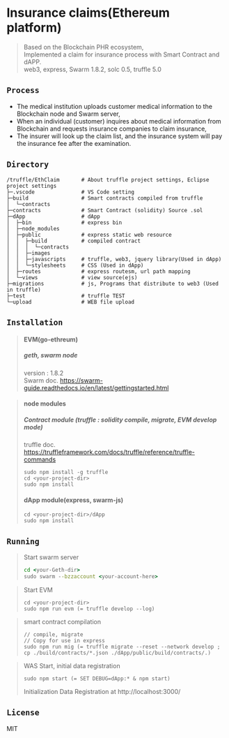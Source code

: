 # Insurance claims(Ethereum platform)

> Based on the Blockchain PHR ecosystem,  
> Implemented a claim for insurance process with Smart Contract and dAPP.  
> web3, express, Swarm 1.8.2, solc 0.5, truffle 5.0

## `Process`

- The medical institution uploads customer medical information to the Blockchain node and Swarm server,
- When an individual (customer) inquires about medical information from Blockchain and requests insurance companies to claim insurance,
- The insurer will look up the claim list, and the insurance system will pay the insurance fee after the examination. 

## `Directory`

```text
/truffle/EthClaim       # About truffle project settings, Eclipse project settings  
├─.vscode               # VS Code setting  
├─build                 # Smart contracts compiled from truffle
│  └─contracts
├─contracts             # Smart Contract (solidity) Source .sol  
├─dApp                  # dApp  
│  ├─bin                # express bin
│  ├─node_modules
│  ├─public             # express static web resource
│  │  ├─build           # compiled contract
│  │  │  └─contracts
│  │  ├─images
│  │  ├─javascripts     # truffle, web3, jquery library(Used in dApp)
│  │  └─stylesheets     # CSS (Used in dApp)
│  ├─routes             # express routesm, url path mapping
│  └─views              # view source(ejs)
├─migrations            # js, Programs that distribute to web3 (Used in truffle)
├─test                  # truffle TEST
└─upload                # WEB file upload
```

## `Installation`

> #### EVM(go-ethreum)
> ##### geth, swarm node
> version : 1.8.2  
> Swarm doc. <https://swarm-guide.readthedocs.io/en/latest/gettingstarted.html>

> #### node modules
> ##### Contract module (truffle : solidity compile, migrate, EVM develop mode)
> truffle doc. <https://truffleframework.com/docs/truffle/reference/truffle-commands>
> ```text
> sudo npm install -g truffle
> cd <your-project-dir>
> sudo npm install
> ```
> #### dApp module(express, swarm-js)
> ```text
> cd <your-project-dir>/dApp
> sudo npm install
> ```

## `Running`

> Start swarm server
> ```cmd
> cd <your-Geth-dir>
> sudo swarm --bzzaccount <your-account-here>
> ```

> Start EVM
> ```text
> cd <your-project-dir>
> sudo npm run evm (= truffle develop --log)
> ```

> smart contract compilation  
> ```text
> // compile, migrate  
> // Copy for use in express
> sudo npm run mig (= truffle migrate --reset --network develop ; cp ./build/contracts/*.json ./dApp/public/build/contracts/.)
> ```

> WAS Start, initial data registration  
> ```text
> sudo npm start (= SET DEBUG=dApp:* & npm start) 
> ```
> Initialization Data Registration at http://localhost:3000/

## `License`

MIT
